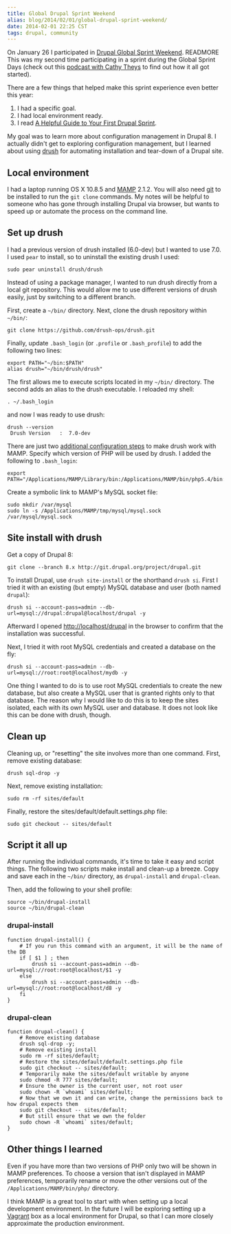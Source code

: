 ```yaml
---
title: Global Drupal Sprint Weekend
alias: blog/2014/02/01/global-drupal-sprint-weekend/
date: 2014-02-01 22:25 CST
tags: drupal, community
---
```


On January 26 I participated in [Drupal Global Sprint Weekend][]. READMORE This was my second time participating in a sprint during the Global Sprint Days (check out this [podcast with Cathy Theys][] to find out how it all got started). 

There are a few things that helped make this sprint experience even better this year:

1. I had a specific goal.
2. I had local environment ready.
3. I read [A Helpful Guide to Your First Drupal Sprint][].

My goal was to learn more about configuration management in Drupal 8. I actually didn't get to exploring configuration management, but I learned about using [drush][] for automating installation and tear-down of a Drupal site. 

[Drupal Global Sprint Weekend]: https://groups.drupal.org/node/332998
[podcast with Cathy Theys]: https://www.lullabot.com/blog/podcasts/global-sprint-days
[A Helpful Guide to Your First Drupal Sprint]: http://www.genuineinteractive.com/blog-posts/web/helpful-guide-first-sprint/
[drush]: https://github.com/drush-ops/drush

## Local environment

I had a laptop running OS X 10.8.5 and [MAMP][] 2.1.2. You will also need [git][] to be installed to run the `git clone` commands. My notes will be helpful to someone who has gone through installing Drupal via browser, but wants to speed up or automate the process on the command line.

[MAMP]: http://www.mamp.info/en/index.html
[git]: http://git-scm.com

## Set up drush

I had a previous version of drush installed (6.0-dev) but I wanted to use 7.0. I used `pear` to install, so to uninstall the existing drush I used:

``` shell
sudo pear uninstall drush/drush
```

Instead of using a package manager, I wanted to run drush directly from a local git repository. This would allow me to use different versions of drush easily, just by switching to a different branch.

First, create a `~/bin/` directory. Next, clone the drush repository within `~/bin/`:

``` shell
git clone https://github.com/drush-ops/drush.git
```

Finally, update `.bash_login` (or `.profile` or `.bash_profile`) to add the following two lines:

``` shell
export PATH="~/bin:$PATH" 
alias drush="~/bin/drush/drush"
```

The first allows me to execute scripts located in my `~/bin/` directory. The second adds an alias to the drush executable. I reloaded my shell:

```shell
. ~/.bash_login 
```

and now I was ready to use drush:

``` shell
drush --version
 Drush Version   :  7.0-dev
```

There are just two [additional configuration steps][] to make drush work with MAMP. Specify which version of PHP will be used by drush. I added the following to `.bash_login`:

``` shell
export PATH="/Applications/MAMP/Library/bin:/Applications/MAMP/bin/php5.4/bin:$PATH"
```

Create a symbolic link to MAMP's MySQL socket file:

``` shell
sudo mkdir /var/mysql
sudo ln -s /Applications/MAMP/tmp/mysql/mysql.sock /var/mysql/mysql.sock
```

[additional configuration steps]: https://github.com/drush-ops/drush#additional-configurations-for-mamp

## Site install with drush

Get a copy of Drupal 8:

``` shell
git clone --branch 8.x http://git.drupal.org/project/drupal.git
```

To install Drupal, use `drush site-install` or the shorthand `drush si`. First I tried it with an existing (but empty) MySQL database and user (both named `drupal`):

``` shell
drush si --account-pass=admin --db-url=mysql://drupal:drupal@localhost/drupal -y
```

Afterward I opened <http://localhost/drupal> in the browser to confirm that the installation was successful. 

Next, I tried it with root MySQL credentials and created a database on the fly:

``` shell
drush si --account-pass=admin --db-url=mysql://root:root@localhost/mydb -y
```

One thing I wanted to do is to use root MySQL credentials to create the new database, but also create a MySQL user that is granted rights only to that database. The reason why I would like to do this is to keep the sites isolated, each with its own MySQL user and database. It does not look like this can be done with drush, though.

## Clean up

Cleaning up, or "resetting" the site involves more than one command. First, remove existing database:

``` shell    
drush sql-drop -y
```

Next, remove existing installation:

``` shell    
sudo rm -rf sites/default
```
   
Finally, restore the sites/default/default.settings.php file:

``` shell
sudo git checkout -- sites/default
```

## Script it all up

After running the individual commands, it's time to take it easy and script things. The following two scripts make install and clean-up a breeze. Copy and save each in the `~/bin/` directory, as `drupal-install` and `drupal-clean`. 

Then, add the following to your shell profile:

``` shell
source ~/bin/drupal-install
source ~/bin/drupal-clean
```

### drupal-install

``` shell
function drupal-install() {
	# If you run this command with an argument, it will be the name of the DB
	if [ $1 ] ; then
		drush si --account-pass=admin --db-url=mysql://root:root@localhost/$1 -y
	else
		drush si --account-pass=admin --db-url=mysql://root:root@localhost/d8 -y
	fi
}
```

### drupal-clean

``` shell
function drupal-clean() {
	# Remove existing database
	drush sql-drop -y;
	# Remove existing install
	sudo rm -rf sites/default;
	# Restore the sites/default/default.settings.php file
	sudo git checkout -- sites/default;
	# Temporarily make the sites/default writable by anyone
	sudo chmod -R 777 sites/default;
	# Ensure the owner is the current user, not root user
	sudo chown -R `whoami` sites/default;
	# Now that we own it and can write, change the permissions back to how drupal expects them
	sudo git checkout -- sites/default;
	# But still ensure that we own the folder
	sudo chown -R `whoami` sites/default;
}
```

## Other things I learned

Even if you have more than two versions of PHP only two will be shown in MAMP preferences. To choose a version that isn't displayed in MAMP preferences, temporarily rename or move the other versions out of the `/Applications/MAMP/bin/php/` directory.

I think MAMP is a great tool to start with when setting up a local development environment. In the future I will be exploring setting up a [Vagrant][] box as a local environment for Drupal, so that I can more closely approximate the production environment.

[Vagrant]: http://www.vagrantup.com
